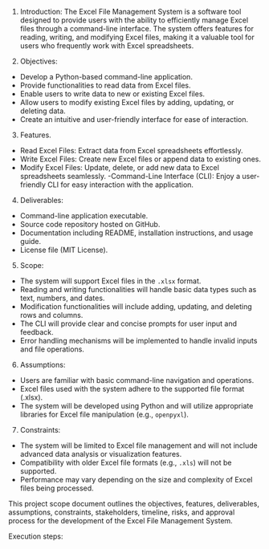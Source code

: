 
1. Introduction:
The Excel File Management System is a software tool designed to provide users with the ability to efficiently manage Excel files through a command-line interface. The system offers features for reading, writing, and modifying Excel files, making it a valuable tool for users who frequently work with Excel spreadsheets.

2. Objectives:
- Develop a Python-based command-line application.
- Provide functionalities to read data from Excel files.
- Enable users to write data to new or existing Excel files.
- Allow users to modify existing Excel files by adding, updating, or deleting data.
- Create an intuitive and user-friendly interface for ease of interaction.

3. Features.
- Read Excel Files: Extract data from Excel spreadsheets effortlessly.
- Write Excel Files: Create new Excel files or append data to existing ones.
- Modify Excel Files: Update, delete, or add new data to Excel spreadsheets seamlessly.
-Command-Line Interface (CLI): Enjoy a user-friendly CLI for easy interaction with the application.

4. Deliverables:
- Command-line application executable.
- Source code repository hosted on GitHub.
- Documentation including README, installation instructions, and usage guide.
- License file (MIT License).

5. Scope:
- The system will support Excel files in the `.xlsx` format.
- Reading and writing functionalities will handle basic data types such as text, numbers, and dates.
- Modification functionalities will include adding, updating, and deleting rows and columns.
- The CLI will provide clear and concise prompts for user input and feedback.
- Error handling mechanisms will be implemented to handle invalid inputs and file operations.

6. Assumptions:
- Users are familiar with basic command-line navigation and operations.
- Excel files used with the system adhere to the supported file format (.xlsx).
- The system will be developed using Python and will utilize appropriate libraries for Excel file manipulation (e.g., `openpyxl`).

7. Constraints:
- The system will be limited to Excel file management and will not include advanced data analysis or visualization features.
- Compatibility with older Excel file formats (e.g., `.xls`) will not be supported.
- Performance may vary depending on the size and complexity of Excel files being processed.

This project scope document outlines the objectives, features, deliverables, assumptions, constraints, stakeholders, timeline, risks, and approval process for the development of the Excel File Management System.

Execution steps: